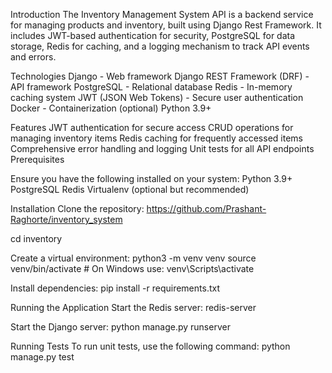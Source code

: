 Introduction
  The Inventory Management System API is a backend service for managing products and inventory, built using Django Rest Framework. It includes JWT-based authentication for security, PostgreSQL for data storage, Redis for caching, and a logging mechanism to track API events and errors.

Technologies
  Django - Web framework
  Django REST Framework (DRF) - API framework
  PostgreSQL - Relational database
  Redis - In-memory caching system
  JWT (JSON Web Tokens) - Secure user authentication
  Docker - Containerization (optional)
  Python 3.9+
  
Features
  JWT authentication for secure access
  CRUD operations for managing inventory items
  Redis caching for frequently accessed items
  Comprehensive error handling and logging
  Unit tests for all API endpoints
  Prerequisites
  
Ensure you have the following installed on your system:
  Python 3.9+
  PostgreSQL
  Redis
  Virtualenv (optional but recommended)

Installation
  Clone the repository:
    https://github.com/Prashant-Raghorte/inventory_system
    
cd inventory

Create a virtual environment:
  python3 -m venv venv
  source venv/bin/activate  # On Windows use: venv\Scripts\activate
  
Install dependencies:
  pip install -r requirements.txt

Running the Application
  Start the Redis server:
    redis-server
    
Start the Django server:
  python manage.py runserver
  
Running Tests
  To run unit tests, use the following command:
    python manage.py test
